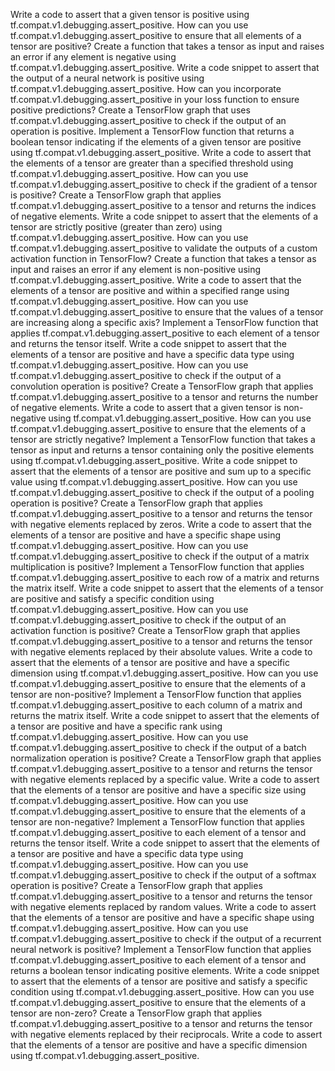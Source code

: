 Write a code to assert that a given tensor is positive using tf.compat.v1.debugging.assert_positive.
How can you use tf.compat.v1.debugging.assert_positive to ensure that all elements of a tensor are positive?
Create a function that takes a tensor as input and raises an error if any element is negative using tf.compat.v1.debugging.assert_positive.
Write a code snippet to assert that the output of a neural network is positive using tf.compat.v1.debugging.assert_positive.
How can you incorporate tf.compat.v1.debugging.assert_positive in your loss function to ensure positive predictions?
Create a TensorFlow graph that uses tf.compat.v1.debugging.assert_positive to check if the output of an operation is positive.
Implement a TensorFlow function that returns a boolean tensor indicating if the elements of a given tensor are positive using tf.compat.v1.debugging.assert_positive.
Write a code to assert that the elements of a tensor are greater than a specified threshold using tf.compat.v1.debugging.assert_positive.
How can you use tf.compat.v1.debugging.assert_positive to check if the gradient of a tensor is positive?
Create a TensorFlow graph that applies tf.compat.v1.debugging.assert_positive to a tensor and returns the indices of negative elements.
Write a code snippet to assert that the elements of a tensor are strictly positive (greater than zero) using tf.compat.v1.debugging.assert_positive.
How can you use tf.compat.v1.debugging.assert_positive to validate the outputs of a custom activation function in TensorFlow?
Create a function that takes a tensor as input and raises an error if any element is non-positive using tf.compat.v1.debugging.assert_positive.
Write a code to assert that the elements of a tensor are positive and within a specified range using tf.compat.v1.debugging.assert_positive.
How can you use tf.compat.v1.debugging.assert_positive to ensure that the values of a tensor are increasing along a specific axis?
Implement a TensorFlow function that applies tf.compat.v1.debugging.assert_positive to each element of a tensor and returns the tensor itself.
Write a code snippet to assert that the elements of a tensor are positive and have a specific data type using tf.compat.v1.debugging.assert_positive.
How can you use tf.compat.v1.debugging.assert_positive to check if the output of a convolution operation is positive?
Create a TensorFlow graph that applies tf.compat.v1.debugging.assert_positive to a tensor and returns the number of negative elements.
Write a code to assert that a given tensor is non-negative using tf.compat.v1.debugging.assert_positive.
How can you use tf.compat.v1.debugging.assert_positive to ensure that the elements of a tensor are strictly negative?
Implement a TensorFlow function that takes a tensor as input and returns a tensor containing only the positive elements using tf.compat.v1.debugging.assert_positive.
Write a code snippet to assert that the elements of a tensor are positive and sum up to a specific value using tf.compat.v1.debugging.assert_positive.
How can you use tf.compat.v1.debugging.assert_positive to check if the output of a pooling operation is positive?
Create a TensorFlow graph that applies tf.compat.v1.debugging.assert_positive to a tensor and returns the tensor with negative elements replaced by zeros.
Write a code to assert that the elements of a tensor are positive and have a specific shape using tf.compat.v1.debugging.assert_positive.
How can you use tf.compat.v1.debugging.assert_positive to check if the output of a matrix multiplication is positive?
Implement a TensorFlow function that applies tf.compat.v1.debugging.assert_positive to each row of a matrix and returns the matrix itself.
Write a code snippet to assert that the elements of a tensor are positive and satisfy a specific condition using tf.compat.v1.debugging.assert_positive.
How can you use tf.compat.v1.debugging.assert_positive to check if the output of an activation function is positive?
Create a TensorFlow graph that applies tf.compat.v1.debugging.assert_positive to a tensor and returns the tensor with negative elements replaced by their absolute values.
Write a code to assert that the elements of a tensor are positive and have a specific dimension using tf.compat.v1.debugging.assert_positive.
How can you use tf.compat.v1.debugging.assert_positive to ensure that the elements of a tensor are non-positive?
Implement a TensorFlow function that applies tf.compat.v1.debugging.assert_positive to each column of a matrix and returns the matrix itself.
Write a code snippet to assert that the elements of a tensor are positive and have a specific rank using tf.compat.v1.debugging.assert_positive.
How can you use tf.compat.v1.debugging.assert_positive to check if the output of a batch normalization operation is positive?
Create a TensorFlow graph that applies tf.compat.v1.debugging.assert_positive to a tensor and returns the tensor with negative elements replaced by a specific value.
Write a code to assert that the elements of a tensor are positive and have a specific size using tf.compat.v1.debugging.assert_positive.
How can you use tf.compat.v1.debugging.assert_positive to ensure that the elements of a tensor are non-negative?
Implement a TensorFlow function that applies tf.compat.v1.debugging.assert_positive to each element of a tensor and returns the tensor itself.
Write a code snippet to assert that the elements of a tensor are positive and have a specific data type using tf.compat.v1.debugging.assert_positive.
How can you use tf.compat.v1.debugging.assert_positive to check if the output of a softmax operation is positive?
Create a TensorFlow graph that applies tf.compat.v1.debugging.assert_positive to a tensor and returns the tensor with negative elements replaced by random values.
Write a code to assert that the elements of a tensor are positive and have a specific shape using tf.compat.v1.debugging.assert_positive.
How can you use tf.compat.v1.debugging.assert_positive to check if the output of a recurrent neural network is positive?
Implement a TensorFlow function that applies tf.compat.v1.debugging.assert_positive to each element of a tensor and returns a boolean tensor indicating positive elements.
Write a code snippet to assert that the elements of a tensor are positive and satisfy a specific condition using tf.compat.v1.debugging.assert_positive.
How can you use tf.compat.v1.debugging.assert_positive to ensure that the elements of a tensor are non-zero?
Create a TensorFlow graph that applies tf.compat.v1.debugging.assert_positive to a tensor and returns the tensor with negative elements replaced by their reciprocals.
Write a code to assert that the elements of a tensor are positive and have a specific dimension using tf.compat.v1.debugging.assert_positive.